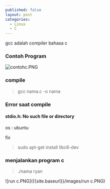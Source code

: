 ```yaml
---
published: false
layout: post
categories:
  - Linux
  - C
---
```

gcc adalah compiler bahasa c

### Contoh Program
![contohc.PNG]({{site.baseurl}}/images/contohc.PNG)

### compile
> gcc nama.c -o nama

### Error saat compile
#### stdio.h: No such file or directory
os : ubuntu

fix
> sudo apt-get install libc6-dev

### menjalankan program c
> ./nama ryan

![run c.PNG]({{site.baseurl}}/images/run c.PNG)
